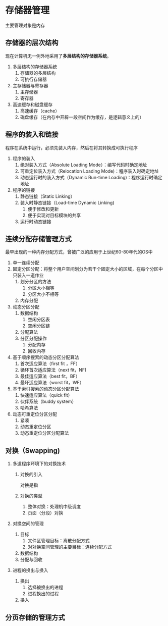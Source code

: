# 存储器管理

主要管理对象是内存

## 存储器的层次结构

现在计算机无一例外地采用了**多层结构的存储器系统**。

1. 多层结构的存储器系统
   1. 存储器的多层结构
   2. 可执行存储器
2. 主存储器与寄存器
   1. 主存储器
   2. 寄存器
3. 高速缓存和磁盘缓存
   1. 高速缓存（cache）
   2. 磁盘缓存（在内存中开辟一段空间作为缓存，是逻辑意义上的）

## 程序的装入和链接

程序在系统中运行，必须先装入内存，然后在将其转换成可执行程序

1. 程序的装入
   1. 绝对装入方式（Absolute Loading Mode）：编写代码时确定地址
   2. 可重定位装入方式（Relocation Loading Mode)：程序装入时确定地址
   3. 动态运行时的装入方式（Dynamic Run-time Loading)：程序运行时确定地址
2. 程序的链接
   1. 静态链接（Static Linking）
   2. 装入时静态链接（Load-time Dynamic Linking)
      1. 便于修改和更新
      2. 便于实现对目标模块的共享
   3. 运行时动态链接

## 连续分配存储管理方式

最早出现的一种内存分配方式，曾被广泛的应用于上世纪60-80年代的OS中

1. 单一连续分配
2. 固定分区分配：将整个用户空间划分为若干个固定大小的区域，在每个分区中只装入一道作业
   1. 划分分区的方法
      1. 分区大小相等
      2. 分区大小不相等
   2. 内存分配
3. 动态分区分配
   1. 数据结构
      1. 空闲分区表
      2. 空闲分区链
   2. 分配算法
   3. 分区分配操作
      1. 分配内存
      2. 回收内存
4. 基于顺序搜索的动态分区分配算法
   1. 首次适应算法（first fit ，FF）
   2. 循环首次适应算法（next fit，NF)
   3. 最佳适应算法（best fit，BF）
   4. 最坏适应算法（worst fit，WF）
5. 基于索引搜索的动态分区分配算法
   1. 快速适应算法（quick fit）
   2. 伙伴系统（buddy system）
   3. 哈希算法
6. 动态可重定位分区分配
   1. 紧凑
   2. 动态重定位分区
   3. 动态重定位分区分配算法

## 对换（Swapping)

1. 多道程序环境下的对换技术

   1. 对换的引入

      对换是指

   2. 对换的类型

      1. 整体对换：处理机中级调度
      2. 页面（分段）对换

2. 对换空间的管理

   1. 目标
      1. 文件区管理目标：离散分配方式
      2. 对对换空间管理的主要目标：连续分配方式
   2. 数据结构
   3. 分配与回收

3. 进程的换出与换入

   1. 换出
      1. 选择被换出的进程
      2. 进程换出的过程
   2. 换入

## 分页存储的管理方式

